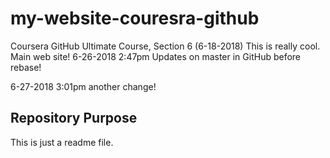 # my-website-couresra-github
Coursera GitHub Ultimate Course, Section 6   (6-18-2018)
This is really cool.
Main web site!
6-26-2018 2:47pm Updates on master in GitHub before rebase!

6-27-2018 3:01pm another change!

## Repository Purpose

This is just a readme file.
